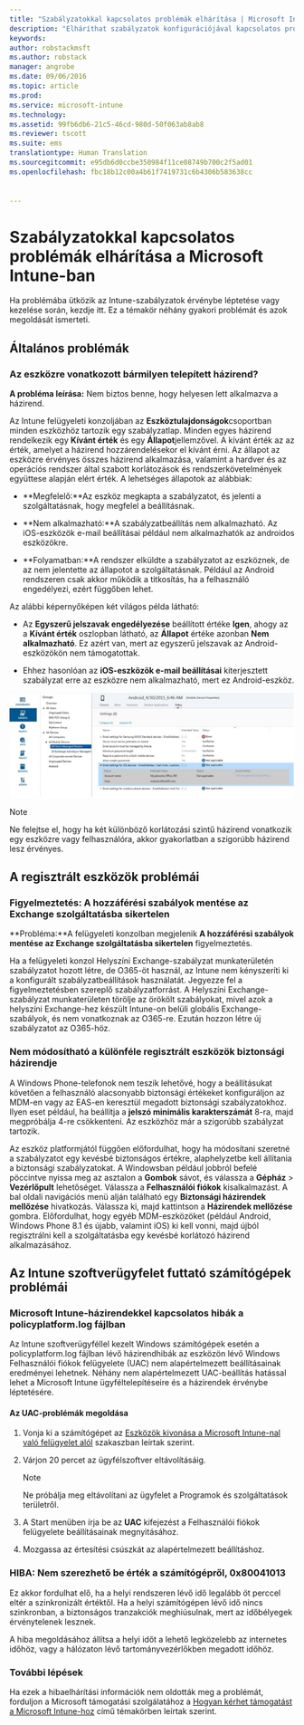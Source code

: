 ```yaml
---
title: "Szabályzatokkal kapcsolatos problémák elhárítása | Microsoft Intune"
description: "Elháríthat szabályzatok konfigurációjával kapcsolatos problémákat."
keywords: 
author: robstackmsft
ms.author: robstack
manager: angrobe
ms.date: 09/06/2016
ms.topic: article
ms.prod: 
ms.service: microsoft-intune
ms.technology: 
ms.assetid: 99fb6db6-21c5-46cd-980d-50f063ab8ab8
ms.reviewer: tscott
ms.suite: ems
translationtype: Human Translation
ms.sourcegitcommit: e95db6d0ccbe350984f11ce08749b700c2f5ad01
ms.openlocfilehash: fbc18b12c00a4b61f7419731c6b4306b583638cc


---
```


# Szabályzatokkal kapcsolatos problémák elhárítása a Microsoft Intune-ban

Ha problémába ütközik az Intune-szabályzatok érvénybe léptetése vagy kezelése során, kezdje itt. Ez a témakör néhány gyakori problémát és azok megoldását ismerteti.

## Általános problémák

### Az eszközre vonatkozott bármilyen telepített házirend?
**A probléma leírása:** Nem biztos benne, hogy helyesen lett alkalmazva a házirend.

Az Intune felügyeleti konzoljában az **Eszköztulajdonságok**csoportban minden eszközhöz tartozik egy szabályzatlap. Minden egyes házirend rendelkezik egy **Kívánt érték** és egy **Állapot**jellemzővel. A kívánt érték az az érték, amelyet a házirend hozzárendelésekor el kívánt érni. Az állapot az eszközre érvényes összes házirend alkalmazása, valamint a hardver és az operációs rendszer által szabott korlátozások és rendszerkövetelmények együttese alapján elért érték. A lehetséges állapotok az alábbiak:

-   **Megfelelő:**Az eszköz megkapta a szabályzatot, és jelenti a szolgáltatásnak, hogy megfelel a beállításnak.

-   **Nem alkalmazható:**A szabályzatbeállítás nem alkalmazható. Az iOS-eszközök e-mail beállításai például nem alkalmazhatók az androidos eszközökre.

-   **Folyamatban:**A rendszer elküldte a szabályzatot az eszköznek, de az nem jelentette az állapotot a szolgáltatásnak. Például az Android rendszeren csak akkor működik a titkosítás, ha a felhasználó engedélyezi, ezért függőben lehet.

Az alábbi képernyőképen két világos példa látható:

-   Az **Egyszerű jelszavak engedélyezése** beállított értéke **Igen**, ahogy az a **Kívánt érték** oszlopban látható, az **Állapot** értéke azonban **Nem alkalmazható**. Ez azért van, mert az egyszerű jelszavak az Android-eszközökön nem támogatottak.

-   Ehhez hasonlóan az **iOS-eszközök e-mail beállításai** kiterjesztett szabályzat erre az eszközre nem alkalmazható, mert ez Android-eszköz.

![Az Intune eszközszabályzat](../media/Intune-Device-Policy-v.2.jpg)

> [!NOTE]
> Ne felejtse el, hogy ha két különböző korlátozási szintű házirend vonatkozik egy eszközre vagy felhasználóra, akkor gyakorlatban a szigorúbb házirend lesz érvényes.


## A regisztrált eszközök problémái

### Figyelmeztetés: A hozzáférési szabályok mentése az Exchange szolgáltatásba sikertelen
**Probléma:**A felügyeleti konzolban megjelenik **A hozzáférési szabályok mentése az Exchange szolgáltatásba sikertelen**  figyelmeztetés.

Ha a felügyeleti konzol Helyszíni Exchange-szabályzat munkaterületén szabályzatot hozott létre, de O365-öt használ, az Intune nem kényszeríti ki a konfigurált szabályzatbeállítások használatát. Jegyezze fel a figyelmeztetésben szereplő szabályzatforrást.  A Helyszíni Exchange-szabályzat munkaterületen törölje az örökölt szabályokat, mivel azok a helyszíni Exchange-hez készült Intune-on belüli globális Exchange-szabályok, és nem vonatkoznak az O365-re. Ezután hozzon létre új szabályzatot az O365-höz.

### Nem módosítható a különféle regisztrált eszközök biztonsági házirendje
A Windows Phone-telefonok nem teszik lehetővé, hogy a beállításukat követően a felhasználó alacsonyabb biztonsági értékeket konfiguráljon az MDM-en vagy az EAS-en keresztül megadott biztonsági szabályzatokhoz. Ilyen eset például, ha beállítja a **jelszó minimális karakterszámát** 8-ra, majd megpróbálja 4-re csökkenteni. Az eszközhöz már a szigorúbb szabályzat tartozik.

Az eszköz platformjától függően előfordulhat, hogy ha módosítani szeretné a szabályzatot egy kevésbé biztonságos értékre, alaphelyzetbe kell állítania a biztonsági szabályzatokat.
A Windowsban például jobbról befelé pöccintve nyissa meg az asztalon a **Gombok** sávot, és válassza a **Gépház** &gt; **Vezérlőpult** lehetőséget.  Válassza a **Felhasználói fiókok** kisalkalmazást.
A bal oldali navigációs menü alján található egy **Biztonsági házirendek mellőzése** hivatkozás. Válassza ki, majd kattintson a **Házirendek mellőzése** gombra.
Előfordulhat, hogy egyéb MDM-eszközöket (például Android, Windows Phone 8.1 és újabb, valamint iOS) ki kell vonni, majd újból regisztrálni kell a szolgáltatásba egy kevésbé korlátozó házirend alkalmazásához.

## Az Intune szoftverügyfelet futtató számítógépek problémái

### Microsoft Intune-házirendekkel kapcsolatos hibák a policyplatform.log fájlban
Az Intune szoftverügyféllel kezelt Windows számítógépek esetén a policyplatform.log fájlban lévő házirendhibák az eszközön lévő Windows Felhasználói fiókok felügyelete (UAC) nem alapértelmezett beállításainak eredményei lehetnek. Néhány nem alapértelmezett UAC-beállítás hatással lehet a Microsoft Intune ügyféltelepítéseire és a házirendek érvénybe léptetésére.

#### Az UAC-problémák megoldása

1.  Vonja ki a számítógépet az [Eszközök kivonása a Microsoft Intune-nal való felügyelet alól](/intune/deploy-use/retire-devices-from-microsoft-intune-management) szakaszban leírtak szerint.

2.  Várjon 20 percet az ügyfélszoftver eltávolításáig.

    > [!NOTE]
    > Ne próbálja meg eltávolítani az ügyfelet a Programok és szolgáltatások területről.

3.  A Start menüben írja be az **UAC** kifejezést a Felhasználói fiókok felügyelete beállításainak megnyitásához.

4.  Mozgassa az értesítési csúszkát az alapértelmezett beállításhoz.

### HIBA: Nem szerezhető be érték a számítógépről, 0x80041013
Ez akkor fordulhat elő, ha a helyi rendszeren lévő idő legalább öt perccel eltér a szinkronizált értéktől. Ha a helyi számítógépen lévő idő nincs szinkronban, a biztonságos tranzakciók meghiúsulnak, mert az időbélyegek érvénytelenek lesznek.

A hiba megoldásához állítsa a helyi időt a lehető legközelebb az internetes időhöz, vagy a hálózaton lévő tartományvezérlőkben megadott időhöz.








### További lépések
Ha ezek a hibaelhárítási információk nem oldották meg a problémát, forduljon a Microsoft támogatási szolgálatához a [Hogyan kérhet támogatást a Microsoft Intune-hoz](how-to-get-support-for-microsoft-intune.md) című témakörben leírtak szerint.



<!--HONumber=Oct16_HO2-->


